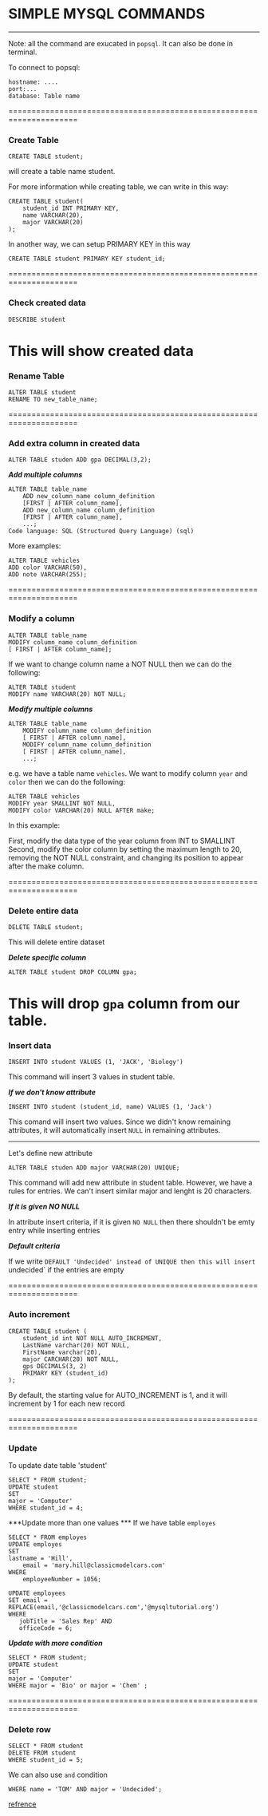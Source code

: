 # SIMPLE MYSQL COMMANDS
--------------------------------------

Note: all the command are exucated in `popsql`. It can also be done in terminal.

To connect to popsql:

```
hostname: ....
port:...
database: Table name
```
=====================================================================
### Create Table

```
CREATE TABLE student;
```
will create a table name student.


For more information while creating table, we can write in this way:

```
CREATE TABLE student(
    student_id INT PRIMARY KEY,
    name VARCHAR(20),
    major VARCHAR(20)
);
```
In another way, we can setup PRIMARY KEY in this way

```
CREATE TABLE student PRIMARY KEY student_id;
```

=====================================================================
### Check created data

```
DESCRIBE student
```

This will show created data
=====================================================================

### Rename Table 

```
ALTER TABLE student
RENAME TO new_table_name;
```

=====================================================================

### Add extra column in created data

```
ALTER TABLE studen ADD gpa DECIMAL(3,2);
```

***Add multiple columns***
```
ALTER TABLE table_name
    ADD new_column_name column_definition
    [FIRST | AFTER column_name],
    ADD new_column_name column_definition
    [FIRST | AFTER column_name],
    ...;
Code language: SQL (Structured Query Language) (sql)
```

More examples:
```
ALTER TABLE vehicles
ADD color VARCHAR(50),
ADD note VARCHAR(255);
```
=====================================================================
### Modify a column
```
ALTER TABLE table_name
MODIFY column_name column_definition
[ FIRST | AFTER column_name];    
```

If we want to change column name a NOT NULL then we can do the following:
```
ALTER TABLE student 
MODIFY name VARCHAR(20) NOT NULL;
```


***Modify multiple columns***
```
ALTER TABLE table_name
    MODIFY column_name column_definition
    [ FIRST | AFTER column_name],
    MODIFY column_name column_definition
    [ FIRST | AFTER column_name],
    ...;
```

e.g. we have a table name `vehicles`. We want to modify column `year` and `color` then we can do the following:
```
ALTER TABLE vehicles 
MODIFY year SMALLINT NOT NULL,
MODIFY color VARCHAR(20) NULL AFTER make;
```
In this example:

First, modify the data type of the year column from INT to SMALLINT
Second, modify the color column by setting the maximum length to 20, removing the NOT NULL constraint, and changing its position to appear after the make column.

=====================================================================
### Delete entire data

```
DELETE TABLE student;
```

This will delete entire dataset


***Delete specific column***

```
ALTER TABLE student DROP COLUMN gpa;
```
This will drop `gpa` column from our table.
=====================================================================
### Insert data 
```
INSERT INTO student VALUES (1, 'JACK', 'Biology')
```

This command will insert 3 values in student table. 

***If we don't know attribute***

```
INSERT INTO student (student_id, name) VALUES (1, 'Jack')
```

This comand will insert two values. Since we didn't know remaining attributes, it will automatically insert `NULL` in remaining attributes.

------------------------------------------------------
Let's define new attribute

```
ALTER TABLE studen ADD major VARCHAR(20) UNIQUE;
```

This command will add new attribute in student table. However, we have a rules for entries. We can't insert similar major and lenght is 20 characters.


***If it is given NO NULL***

In attribute insert criteria, if it is given `NO NULL` then there shouldn't be emty entry while inserting entries


***Default criteria***

If we write `DEFAULT 'Undecided' instead of UNIQUE then this will insert `undecided` if the entries are empty

=====================================================================
### Auto increment

```
CREATE TABLE student (
    student_id int NOT NULL AUTO_INCREMENT,
    LastName varchar(20) NOT NULL,
    FirstName varchar(20),
    major CARCHAR(20) NOT NULL,
    gps DECIMALS(3, 2)
    PRIMARY KEY (student_id)
);
```

By default, the starting value for AUTO_INCREMENT is 1, and it will increment by 1 for each new record

=====================================================================

### Update
To update date table 'student'

```
SELECT * FROM student;
UPDATE student
SET 
major = 'Computer'
WHERE student_id = 4;
```

***Update more than one values ***
If we have table `employes`

```
SELECT * FROM employes
UPDATE employes
SET
lastname = 'Hill',
    email = 'mary.hill@classicmodelcars.com'
WHERE
    employeeNumber = 1056;
```
```
UPDATE employees
SET email = REPLACE(email,'@classicmodelcars.com','@mysqltutorial.org')
WHERE
   jobTitle = 'Sales Rep' AND
   officeCode = 6;
```


***Update with more condition***
```
SELECT * FROM student;
UPDATE student
SET 
major = 'Computer'
WHERE major = 'Bio' or major = 'Chem' ;
```

=====================================================================
### Delete row
```
SELECT * FROM student
DELETE FROM student
WHERE student_id = 5;
```
We can also use `and` condition
```
WHERE name = 'TOM' AND major = 'Undecided';
```



[refrence](https://www.w3schools.com/sql/sql_dates.asp)
